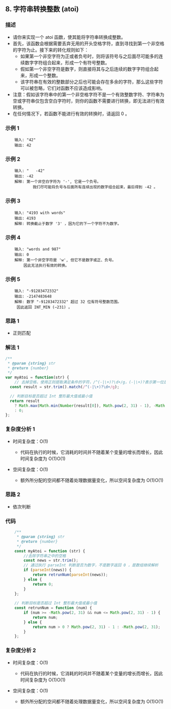 <!--
 * @Author: your name
 * @Date: 2020-03-09 22:20:59
 * @LastEditTime: 2020-05-16 11:10:51
 * @LastEditors: Please set LastEditors
 * @Description: In User Settings Edit
 * @FilePath: /leetcode_fe/451-500/485_最大连续1的个数.md
 -->
## 8. 字符串转换整数 (atoi)

### 描述
+ 请你来实现一个 atoi 函数，使其能将字符串转换成整数。
+ 首先，该函数会根据需要丢弃无用的开头空格字符，直到寻找到第一个非空格的字符为止。接下来的转化规则如下：
  - 如果第一个非空字符为正或者负号时，则将该符号与之后面尽可能多的连续数字字符组合起来，形成一个有符号整数。
  - 假如第一个非空字符是数字，则直接将其与之后连续的数字字符组合起来，形成一个整数。
  - 该字符串在有效的整数部分之后也可能会存在多余的字符，那么这些字符可以被忽略，它们对函数不应该造成影响。
+ 注意：假如该字符串中的第一个非空格字符不是一个有效整数字符、字符串为空或字符串仅包含空白字符时，则你的函数不需要进行转换，即无法进行有效转换。
+ 在任何情况下，若函数不能进行有效的转换时，请返回 0 。

### 示例 1
```
    输入: "42"
    输出: 42
```

### 示例 2
```
    输入: "   -42"
    输出: -42
    解释: 第一个非空白字符为 '-', 它是一个负号。
            我们尽可能将负号与后面所有连续出现的数字组合起来，最后得到 -42 。
```

### 示例 3
```
    输入: "4193 with words"
    输出: 4193
    解释: 转换截止于数字 '3' ，因为它的下一个字符不为数字。
```

### 示例 4
```
    输入: "words and 987"
    输出: 0
    解释: 第一个非空字符是 'w', 但它不是数字或正、负号。
        因此无法执行有效的转换。
```

### 示例 5
```
    输入: "-91283472332"
    输出: -2147483648
    解释: 数字 "-91283472332" 超过 32 位有符号整数范围。 
     因此返回 INT_MIN (−231) 。
```


### 思路 1
+ 正则匹配


### 解法 1
```js
/**
 * @param {string} str
 * @return {number}
 */
var myAtoi = function(str) {
    // 去掉空格，使用正则提取满足条件的字符，/^(-|\+)?\d+/g，(-|\+)?表示第一位是-或+或都不是，\d+ 表示匹配多个数字
  const result = str.trim().match(/^(-|\+)?\d+/g);

  // 判断目标是否超过 Int 整形最大值或最小值
  return result
    ? Math.max(Math.min(Number(result[0]), Math.pow(2, 31) - 1), -Math.pow(2, 31))
    : 0;
};
```

### 复杂度分析 1
+ 时间复杂度：O(1)
  - 代码在执行的时候，它消耗的时间并不随着某个变量的增长而增长，因此时间复杂度为 O(1)O(1)

+ 空间复杂度：O(1)
  - 额外所分配的空间都不随着处理数据量变化，所以空间复杂度为 O(1)O(1)


### 思路 2
+ 依次判断


### 代码
```js
    /**
     * @param {string} str
     * @return {number}
     */
    const myAtoi = function (str) {
        //去除字符串之中的空格
        const news = str.trim();
        // 通过执行 parseInt 判断是否为数字，不是数字返回 0 ，是数组继续解析
        if (parseInt(news)) {
            return retrunNum(parseInt(news));
        } else {
            return 0;
        }
    };
    
    // 判断目标是否超过 Int 整形最大值或最小值
    const retrunNum = function (num) {
        if (num >= -Math.pow(2, 31) && num <= Math.pow(2, 31) - 1) {
            return num;
        } else {
            return num > 0 ? Math.pow(2, 31) - 1 : -Math.pow(2, 31);
        }
    };
```

### 复杂度分析 2
+ 时间复杂度：O(1)
  - 代码在执行的时候，它消耗的时间并不随着某个变量的增长而增长，因此时间复杂度为 O(1)O(1)

+ 空间复杂度：O(1)
  - 额外所分配的空间都不随着处理数据量变化，所以空间复杂度为 O(1)O(1)